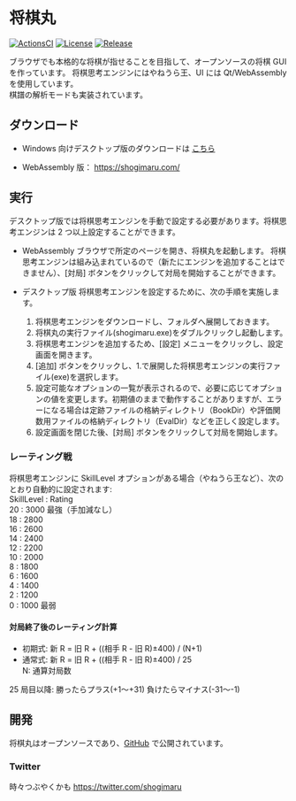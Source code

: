 # 将棋丸

[![ActionsCI](https://github.com/shogimaru/shogimaru/actions/workflows/actions.yml/badge.svg)](https://github.com/shogimaru/shogimaru/actions/workflows/actions.yml)
[![License](https://img.shields.io/badge/license-MIT-blue)](https://opensource.org/licenses/MIT)
[![Release](https://img.shields.io/github/v/release/shogimaru/shogimaru.svg)](https://github.com/shogimaru/shogimaru/releases)

ブラウザでも本格的な将棋が指せることを目指して、オープンソースの将棋 GUI を作っています。
将棋思考エンジンにはやねうら王、UI には Qt/WebAssembly を使用しています。  
棋譜の解析モードも実装されています。

## ダウンロード

- Windows 向けデスクトップ版のダウンロードは [こちら](https://github.com/shogimaru/shogimaru/releases)

- WebAssembly 版： https://shogimaru.com/

## 実行

デスクトップ版では将棋思考エンジンを手動で設定する必要があります。将棋思考エンジンは 2 つ以上設定することができます。

- WebAssembly
  ブラウザで所定のページを開き、将棋丸を起動します。
  将棋思考エンジンは組み込まれているので（新たにエンジンを追加することはできません）、[対局] ボタンをクリックして対局を開始することができます。

- デスクトップ版
  将棋思考エンジンを設定するために、次の手順を実施します。
  1.  将棋思考エンジンをダウンロードし、フォルダへ展開しておきます。
  2.  将棋丸の実行ファイル(shogimaru.exe)をダブルクリックし起動します。
  3.  将棋思考エンジンを追加するため、[設定] メニューをクリックし、設定画面を開きます。
  4.  [追加] ボタンをクリックし、1.で展開した将棋思考エンジンの実行ファイル(exe)を選択します。
  5.  設定可能なオプションの一覧が表示されるので、必要に応じてオプションの値を変更します。初期値のままで動作することがありますが、エラーになる場合は定跡ファイルの格納ディレクトリ（BookDir）や評価関数用ファイルの格納ディレクトリ（EvalDir）などを正しく設定します。
  6.  設定画面を閉じた後、[対局] ボタンをクリックして対局を開始します。

### レーティング戦

将棋思考エンジンに SkillLevel オプションがある場合（やねうら王など）、次のとおり自動的に設定されます:  
 SkillLevel : Rating  
 20 : 3000 最強（手加減なし）  
 18 : 2800  
 16 : 2600  
 14 : 2400  
 12 : 2200  
 10 : 2000  
 8 : 1800  
 6 : 1600  
 4 : 1400  
 2 : 1200  
 0 : 1000 最弱

#### 対局終了後のレーティング計算

- 初期式: 新 R = 旧 R + ((相手 R - 旧 R)±400) / (N+1)
- 通常式: 新 R = 旧 R + ((相手 R - 旧 R)±400) / 25  
  N: 通算対局数

25 局目以降:
勝ったらプラス(+1〜+31)
負けたらマイナス(-31〜-1)

## 開発

将棋丸はオープンソースであり、[GitHub](https://github.com/shogimaru/shogimaru) で公開されています。

### Twitter

時々つぶやくかも
https://twitter.com/shogimaru
